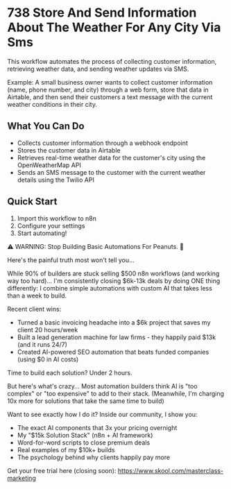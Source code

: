 # 738 Store And Send Information About The Weather For Any City Via Sms

This workflow automates the process of collecting customer information, retrieving weather data, and sending weather updates via SMS.

Example: A small business owner wants to collect customer information (name, phone number, and city) through a web form, store that data in Airtable, and then send their customers a text message with the current weather conditions in their city.

## What You Can Do
- Collects customer information through a webhook endpoint
- Stores the customer data in Airtable
- Retrieves real-time weather data for the customer's city using the OpenWeatherMap API
- Sends an SMS message to the customer with the current weather details using the Twilio API

## Quick Start
1. Import this workflow to n8n
2. Configure your settings
3. Start automating!

⚠️ WARNING: Stop Building Basic Automations For Peanuts. 🚫

Here's the painful truth most won't tell you...

While 90% of builders are stuck selling $500 n8n workflows (and working way too hard)...
I'm consistently closing $6k-13k deals by doing ONE thing differently:
I combine simple automations with custom AI that takes less than a week to build.

Recent client wins:
* Turned a basic invoicing headache into a $6k project that saves my client 20 hours/week
* Built a lead generation machine for law firms - they happily paid $13k (and it runs 24/7)
* Created AI-powered SEO automation that beats funded companies (using $0 in AI costs)

Time to build each solution? Under 2 hours.

But here's what's crazy...
Most automation builders think AI is "too complex" or "too expensive" to add to their stack.
(Meanwhile, I'm charging 10x more for solutions that take the same time to build)

Want to see exactly how I do it?
Inside our community, I show you:
* The exact AI components that 3x your pricing overnight
* My "$15k Solution Stack" (n8n + AI framework)
* Word-for-word scripts to close premium deals
* Real examples of my $10k+ builds
* The psychology behind why clients happily pay more

Get your free trial here (closing soon): https://www.skool.com/masterclass-marketing
